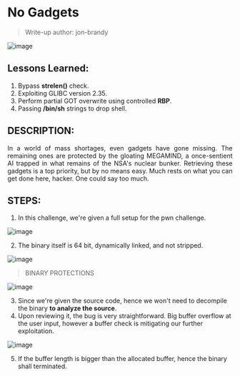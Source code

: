 # No Gadgets
> Write-up author: jon-brandy

![image](https://github.com/user-attachments/assets/a14e6d6a-7b1f-4913-84a2-e243c47c8bfc)

## Lessons Learned:
1. Bypass **strelen()** check.
2. Exploiting GLIBC version 2.35.
3. Perform partial GOT overwrite using controlled **RBP**.
4. Passing **/bin/sh** strings to drop shell.

## DESCRIPTION:
<p align="justify">In a world of mass shortages, even gadgets have gone missing. The remaining ones are protected by the gloating MEGAMIND, a once-sentient AI trapped in what remains of the NSA's nuclear bunker. Retrieving these gadgets is a top priority, but by no means easy. Much rests on what you can get done here, hacker. One could say too much.</p>

## STEPS:
1. In this challenge, we're given a full setup for the pwn challenge.

![image](https://github.com/user-attachments/assets/9e332a80-dbe8-47a1-b08c-9eb5dc26b4ca)

2. The binary itself is 64 bit, dynamically linked, and not stripped.

![image](https://github.com/user-attachments/assets/5110b458-6cf1-4c40-b017-50c269bc2957)

> BINARY PROTECTIONS

![image](https://github.com/user-attachments/assets/3eccc84b-f954-4f3a-86a3-7ee37243602c)

3. Since we're given the source code, hence we won't need to decompile the binary **to analyze the source**.
4. Upon reviewing it, the bug is very straightforward. Big buffer overflow at the user input, however a buffer check is mitigating our further exploitation.

![image](https://github.com/user-attachments/assets/c1e74311-9cbc-460e-a420-f22b09b17ff6)

5. If the buffer length is bigger than the allocated buffer, hence the binary shall terminated.


